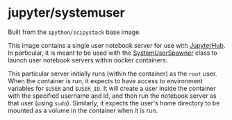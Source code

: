 # jupyter/systemuser

Built from the `ipython/scipystack` base image.

This image contains a single user notebook server for use with
[JupyterHub](https://github.com/jupyter/jupyterhub). In particular, it is meant
to be used with the
[SystemUserSpawner](https://github.com/jupyter/dockerspawner/blob/master/dockerspawner/systemuserspawner.py)
class to launch user notebook servers within docker containers.

This particular server initially runs (within the container) as the `root` user.
When the container is run, it expects to have access to environment variables
for `$USER` and `$USER_ID`. It will create a user inside the container with the
specified username and id, and then run the notebook server as that user (using
`sudo`). Similarly, it expects the user's home directory to be mounted as a
volume in the container when it is run.
